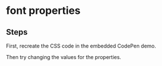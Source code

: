 # font properties

## Steps

First, recreate the CSS code in the embedded CodePen demo.

Then try changing the values for the properties.

